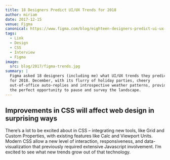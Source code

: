 ```yaml
---
title: 18 Designers Predict UI/UX Trends for 2018
author: miriam
date: 2017-12-15
venue: Figma
canonical: https://www.figma.com/blog/eighteen-designers-predict-ui-ux-trends-for-2018/
tags:
  - Link
  - Design
  - CSS
  - Interview
  - Figma
image:
  src: blog/2017/figma-trends.jpg
summary: |
  Figma asked 18 designers (including me) what UI/UX trends they predict
  for 2018. December, with its flurry of holiday parties, cheery
  out-of-office auto-replies and introspective weather patterns, provided
  the perfect opportunity to pause and survey the landscape.
---
```


## Improvements in CSS will affect web design in surprising ways

There’s a lot to be excited about in CSS – integrating new tools,
like Grid and Custom Properties,
with existing features like Calc and Viewport Units.
Modern CSS allow a new level of interaction,
responsiveness, and data-visualization
that previously required extensive Javascript involvement.
I’m excited to see what new trends grow out of that technology.

